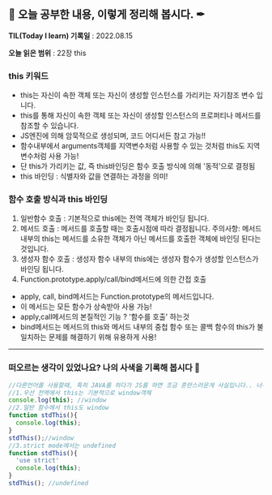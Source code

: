 ## 📕 오늘 공부한 내용, 이렇게 정리해 봅시다. ✒

**TIL(Today I learn) 기록일** : 2022.08.15

**오늘 읽은 범위** : 22장 this

### this 키워드

+ this는 자신이 속한 객체 또는 자신이 생성할 인스턴스를 가리키는 자기참조 변수 입니다.
+ this를 통해 자신이 속한 객체 또는 자신이 생성할 인스턴스의 프로퍼티나 메서드를 참조할 수 있습니다.
+ JS엔진에 의해 암묵적으로 생성되며, 코드 어디서든 참고 가능!!
+ 함수내부에서 arguments객체를 지역변수처럼 사용할 수 있는 것처럼 this도 지역변수처럼 사용 가능!
+ 단 this가 가리키는 값, 즉 this바인딩은 함수 호출 방식에 의해 '동적'으로 결정됨
+ this 바인딩 : 식별자와 값을 연결하는 과정을 의미!


### 함수 호출 방식과 this 바인딩
1. 일반함수 호출 : 기본적으로 this에는 전역 객체가 바인딩 됩니다.
2. 메서드 호출 : 메서드를 호출할 때는 호출시점에 따라 결정됩니다. 주의사항: 메서드 내부의 this는 메서드를 소유한 객체가 아닌 메서드를 호출한 객체에 바인딩 된다는 것입니다.
3. 생성자 함수 호출 : 생성자 함수 내부의 this에는 생성자 함수가 생성할 인스턴스가 바인딩 됩니다.
4. Function.prototype.apply/call/bind메서드에 의한 간접 호출
+ apply, call, bind메서드는 Function.prototype의 메서드입니다.
+ 이 메서드는 모든 함수가 상속받아 사용 가능!
+ apply,call메서드의 본질적인 기능 ? '함수를 호출' 하는것
+ bind메서드는 메서드의 this와 메서드 내부의 중첩 함수 또는 콜백 함수의 this가 불일치하는 문제를 해결하기 위해 유용하게 사용!

---


### 떠오르는 생각이 있었나요? 나의 사색을 기록해 봅시다 💭
```js
//다른언어를 사용할때, 특히 JAVA를 하다가 JS를 하면 조금 혼란스러운게 사실입니다.. 너무 헷갈리는.. ㅎㅎ 명확히 공부를 해야겠습니다.
//1.우선 전역에서 this는 기본적으로 window객체
console.log(this); //window
//2.일반 함수에서 this도 window
function stdThis(){
  console.log(this);
}
stdThis();//window
//3.strict mode에서는 undefined
function stdThis(){
  'use strict'
  console.log(this);
}
stdThis(); //undefined
```
